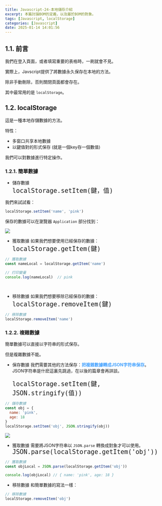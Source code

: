 ```yaml
---
title: Javascript-24-本地儲存介紹
excerpt: 本篇討論BOM的定義，以及屬於BOM的對象。
tags: [Javascript, localStorage] 
categories: [Javascript]
date: 2025-01-14 14:01:56
---
```


## 1.1. 前言
我們在登入頁面，或者填寫重要的表格時，一刷就會不見。

實際上，Javscript提供了將數據永久保存在本地的方法。

除非手動刪除，否則關閉頁面都會存在。

其中最常用的是 `localStorage`。


## 1.2. localStorage 
這是一種本地存儲數據的方法。

特性：
- 多窗口共享本地數據
- 以鍵值對的形式保存 (就是一個key存一個數值)

我們可以對數據進行特定操作。

### 1.2.1. 簡單數據
- 儲存數據<br>
<font size="5">`localStorage.setItem(鍵，值)`</font>

我們來試試看：
```javascript
localStorage.setItem('name', 'pink')
```
保存的數據可以在瀏覽器 `Application` 部分找到：

![](/img/JS/JS-24-1.png) 
<br>

- 獲取數據
如果我們想要使用已經保存的數據：<br>
<font size="5">`localStorage.getItem(鍵)`</font>

```javascript
// 獲取數據
const nameLocal = localStorage.getItem('name')

// 打印變量
console.log(nameLocal)  // pink
```
<br>

- 移除數據
如果我們想要移除已經保存的數據：
<font size="5">`localStorage.removeItem(鍵)`</font>

```javascript
// 移除數據
localStorage.removeItem('name')
```

### 1.2.2. 複雜數據
簡單數據可以直接以字符串的形式保存。

但是複雜數據不能。


- 保存數據
我們需要其他的方法保存：<font color="#46A3FF">**把複雜數據轉成JSON字符串保存**</font>。<br>JSON字符串是什麽這裏先跳過，在以後的篇章會再詳談。<br><br><font size="5">`localStorage.setItem(鍵, JSON.stringify(值))`</font>

```javascript
// 儲存數據
const obj = {
  name: 'pink',
  age: 18
}
localStorage.setItem('obj', JSON.stringify(obj))
```
![](/img/JS/JS-24-2.png) 


- 獲取數據
需要將JSON字符串以 `JSON.parse` 轉換成對象才可以使用。<br>
<font size="5">`JSON.parse(localStorage.getItem('obj'))`</font>

```javascript
// 獲取數據
const objLocal = JSON.parse(localStorage.getItem('obj'))

console.log(objLocal) // { name: 'pink', age: 18 }
```

- 移除數據
和簡單數據的寫法一樣：
```javascript
// 移除數據
localStorage.removeItem('obj')
```


